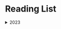 # Reading List


<details>
<summary>2023</summary>

- Fundamentals of Software Architecture: An Engineering Approach

</details>

